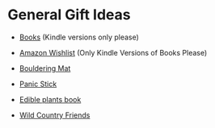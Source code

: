# General Gift Ideas

- [Books](https://github.com/TerryLansdown/lists/blob/master/books-to-get.md) (Kindle versions only please)

- [Amazon Wishlist](https://www.amazon.co.uk/hz/wishlist/ls/YEMNIYY7ALL8?ref_=wl_share) (Only Kindle Versions of Books Please)
- [Bouldering Mat](https://alpkit.com/products/mujo-bouldering-mat)
- [Panic Stick](https://www.decathlon.co.uk/p/kong-panic-quickdraw/_/R-p-X8360989?mc=8360989&utm_term=8360989-2047927&srsltid=AQP2TeMJyomYzm7ndeArxHt-vzY7RFGqvi6cEx7vPacHj6oD0tjnVcpYQr)
- [Edible plants book](https://shop.eatweeds.co.uk/products/edible-and-medicinal-wild-plants-of-britain-and-ireland?utm_source=website&utm_medium=organic&utm_campaign=Edible+and+Medicinal+Wild+Plants&utm_content=embed&utm_term=v-A)
- [Wild Country Friends](https://rockrun.com/products/wild-country-friend-1-2-3-set)
